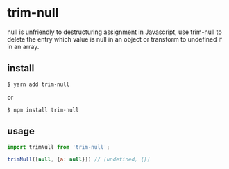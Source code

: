 # trim-null



null is unfriendly to destructuring assignment in Javascript, use trim-null to delete the entry which value is null in an object or transform to undefined if in an array. 



## install

```shell
$ yarn add trim-null
```

or 

```shell
$ npm install trim-null
```



## usage

```js
import trimNull from 'trim-null';

trimNull([null, {a: null}]) // [undefined, {}]
```

